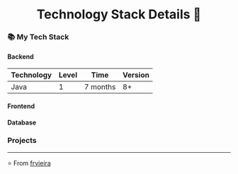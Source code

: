 <p align="center">
  <h1 align="center">  Technology Stack Details 👋</h1>
</p>

### 📚 My Tech Stack

#### Backend

| Technology | Level | Time     | Version |
|------------|-------|----------|---------|
| Java       | 1     | 7 months | 8+      |


#### Frontend

#### Database

### Projects


---

⭐️ From [frvieira](https://github.com/frvieira)